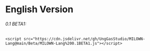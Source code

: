 # English Version
###### 0.1 BETA1:
```
<script src="https://cdn.jsdelivr.net/gh/UngGasStudio/MILOWN-Lang@main/Beta/MILOWN-Lang%200.1BETA1.js"></script>
```
